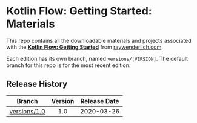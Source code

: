 # Kotlin Flow: Getting Started: Materials

This repo contains all the downloadable materials and projects associated with the **[Kotlin Flow: Getting Started](https://www.raywenderlich.com/9147615-kotlin-flow-getting-started)** from [raywenderlich.com](https://www.raywenderlich.com).

Each edition has its own branch, named `versions/[VERSION]`. The default branch for this repo is for the most recent edition.

## Release History

| Branch                                                                            | Version | Release Date |
| --------------------------------------------------------------------------------- |:-------:|:------------:|
| [versions/1.0](https://github.com/raywenderlich/video-kf1-materials/tree/versions/1.0) | 1.0     | 2020-03-26   |
